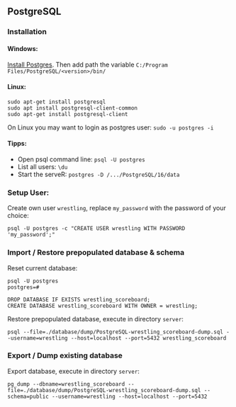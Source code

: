 ## PostgreSQL

### Installation

#### Windows: 

[Install Postgres](https://www.postgresql.org/download/windows/).
Then add path the variable `C:/Program Files/PostgreSQL/<version>/bin/`

#### Linux:

```shell
sudo apt-get install postgresql
sudo apt install postgresql-client-common
sudo apt-get install postgresql-client
```

On Linux you may want to login as postgres user: `sudo -u postgres -i`

#### Tipps:

- Open psql command line: `psql -U postgres`
- List all users: `\du`
- Start the serveR: `postgres -D /.../PostgreSQL/16/data`

### Setup User: 

Create own user `wrestling`, replace `my_password` with the password of your choice:
```shell
psql -U postgres -c "CREATE USER wrestling WITH PASSWORD 'my_password';"
```

### Import / Restore prepopulated database & schema

Reset current database:
```shell
psql -U postgres
postgres=#
```
```postgresql
DROP DATABASE IF EXISTS wrestling_scoreboard;
CREATE DATABASE wrestling_scoreboard WITH OWNER = wrestling;
```

Restore prepopulated database, execute in directory `server`:
```shell
psql --file=./database/dump/PostgreSQL-wrestling_scoreboard-dump.sql --username=wrestling --host=localhost --port=5432 wrestling_scoreboard
```

### Export / Dump existing database

Export database, execute in directory `server`:
```shell
pg_dump --dbname=wrestling_scoreboard --file=./database/dump/PostgreSQL-wrestling_scoreboard-dump.sql --schema=public --username=wrestling --host=localhost --port=5432
```
